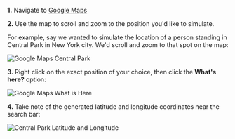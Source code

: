 **1.** Navigate to [Google Maps](http://maps.google.com)

**2.** Use the map to scroll and zoom to the position you'd like to simulate.

For example, say we wanted to simulate the location of a person standing in Central Park in New York city. We'd scroll and zoom to that spot on the map:

![Google Maps Central Park](http://drupalgap.org/sites/default/files/google-maps-central-park.png)

**3.** Right click on the exact position of your choice, then click the **What's here?** option:

![Google Maps What is Here](http://drupalgap.org/sites/default/files/google-maps-central-park-lat-long.png)

**4.** Take note of the generated latitude and longitude coordinates near the search bar:

![Central Park Latitude and Longitude](http://drupalgap.org/sites/default/files/ny-ny-lat-long.png)